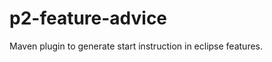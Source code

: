 p2-feature-advice
=================

Maven plugin to generate start instruction in eclipse features.
